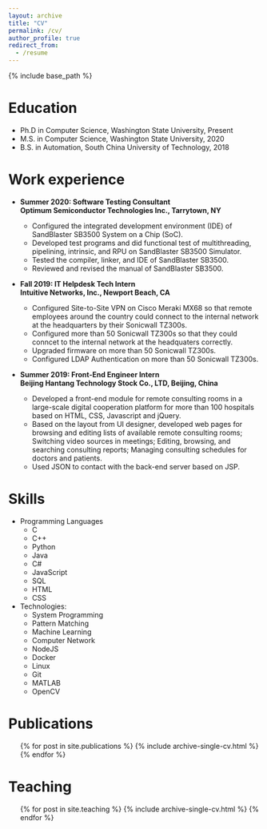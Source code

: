 ```yaml
---
layout: archive
title: "CV"
permalink: /cv/
author_profile: true
redirect_from:
  - /resume
---
```


{% include base_path %}

Education
======
* Ph.D in Computer Science, Washington State University, Present
* M.S. in Computer Science, Washington State University, 2020
* B.S. in Automation, South China University of Technology, 2018



Work experience
======
* **Summer 2020: Software Testing Consultant                                                                           	\
  Optimum Semiconductor Technologies Inc., Tarrytown, NY**
  * Configured the integrated development environment (IDE) of SandBlaster SB3500 System on a Chip (SoC).
  * Developed test programs and did functional test of multithreading, pipelining, intrinsic, and RPU on SandBlaster SB3500 Simulator.
  * Tested the compiler, linker, and IDE of SandBlaster SB3500.
  * Reviewed and revised the manual of SandBlaster SB3500.

* **Fall 2019: IT Helpdesk Tech Intern	\
  Intuitive Networks, Inc., Newport Beach, CA**
  * Configured Site-to-Site VPN on Cisco Meraki MX68 so that remote employees around the country could connect to the internal network at the headquarters by their Sonicwall TZ300s.
  * Configured more than 50 Sonicwall TZ300s so that they could conncet to the internal network at the headquaters correctly.
  * Upgraded firmware on more than 50 Sonicwall TZ300s.
  * Configured LDAP Authentication on more than 50 Sonicwall TZ300s.

* **Summer 2019: Front-End Engineer Intern \
  Beijing Hantang Technology Stock Co., LTD, Beijing, China**
  * Developed a front-end module for remote consulting rooms in a large-scale digital cooperation platform for more than 100 hospitals based on HTML, CSS, Javascript and jQuery.
  * Based on the layout from UI designer, developed web pages for browsing and editing lists of available remote consulting rooms; Switching video sources in meetings; Editing, browsing, and searching consulting reports; Managing consulting schedules for doctors and patients.
  * Used JSON to contact with the back-end server based on JSP.


  
Skills
======
* Programming Languages
  * C
  * C++
  * Python
  * Java
  * C#
  * JavaScript
  * SQL
  * HTML
  * CSS
* Technologies:
  * System Programming
  * Pattern Matching
  * Machine Learning
  * Computer Network
  * NodeJS
  * Docker
  * Linux
  * Git
  * MATLAB
  * OpenCV

Publications
======
  <ul>{% for post in site.publications %}
    {% include archive-single-cv.html %}
  {% endfor %}</ul>
  
  
Teaching
======
  <ul>{% for post in site.teaching %}
    {% include archive-single-cv.html %}
  {% endfor %}</ul>
  

